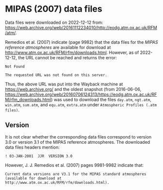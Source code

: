 # MIPAS (2007) data files

Data files were downloaded on 2022-12-12 from:
https://web.archive.org/web/20161112234010/http://eodg.atm.ox.ac.uk/RFM/atm/.

Remedios et al. (2007) indicate (page 9982) that the data files for the
*MIPAS reference atmospheres* are available for download at
http://www.atm.ox.ac.uk/RFM/rfm/downloads.html.
However, as of 2022-12-12, the URL cannot be reached and returns the error:

```
Not Found

The requested URL was not found on this server.
```

Thus, the above URL was put into the Wayback machine at https://web.archive.org/
and the oldest snapshot (from 2016-06-06,
https://web.archive.org/web/20160706124313/https://eodg.atm.ox.ac.uk/RFM/rfm_downloads.html)
was used to download the files `day.atm`, `ngt.atm`, `win.atm`, `sum.atm`,
and `equ.atm`, `extra.atm` under `Atmospheric Profiles (.atm files)`.


## Version

It is not clear whether the corresponding data files correspond to version 3.0
or version 3.1 of the MIPAS reference atmospheres.
The downloaded data files headers mention:
```
! 03-JAN-2001  JJR  VERSION 3.0
```

However, J. J. Remedios et al. (2007) pages 9981-9982 indicate that:

```
Current data versions are V3.1 for the MIPAS standard atmospheres
(available for download at http://www.atm.ox.ac.uk/RFM/rfm/downloads.html).
```
